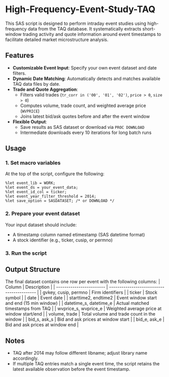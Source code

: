 # High-Frequency-Event-Study-TAQ
This SAS script is designed to perform intraday event studies using high-frequency data from the TAQ database. It systematically extracts short-window trading activity and quote information around event timestamps to facilitate detailed market microstructure analysis.

## Features
- **Customizable Event Input**: Specify your own event dataset and date filters.
- **Dynamic Date Matching**: Automatically detects and matches available TAQ data files by date.
- **Trade and Quote Aggregation**:
  - Filters valid trades (`tr_corr in ('00', '01', '02')`, `price > 0`, `size > 0`)
  - Computes volume, trade count, and weighted average price (`WVPRICE`)
  - Joins latest bid/ask quotes before and after the event window
- **Flexible Output**:
  - Save results as SAS dataset or download via `PROC DOWNLOAD`
  - Intermediate downloads every 10 iterations for long batch runs

## Usage
### 1. Set macro variables

At the top of the script, configure the following:

```sas
%let event_lib = WORK;
%let event_ds = your_event_data;
%let event_id_col = ticker;
%let event_year_filter_threshold = 2014;
%let save_option = SASDATASET; /* or DOWNLOAD */
```

### 2. Prepare your event dataset
Your input dataset should include:
- A timestamp column named etimestamp (SAS datetime format)
- A stock identifier (e.g., ticker, cusip, or permno)

### 3. Run the script

## Output Structure
The final dataset contains one row per event with the following columns:
| Column                   | Description                                |
| ------------------------ | ------------------------------------------ |
| gvkey, cusip, permno     | Firm identifiers                           |
| ticker                   | Stock symbol                               |
| date                     | Event date                                 |
| starttime2, endtime2     | Event window start and end (15 min window) |
| datetime\_s, datetime\_e | Actual matched timestamps from TAQ         |
| wvprice\_s, wvprice\_e   | Weighted average price at window start/end |
| volume, trade            | Total volume and trade count in the window |
| bid\_s, ask\_s           | Bid and ask prices at window start         |
| bid\_e, ask\_e           | Bid and ask prices at window end           |

## Notes
- TAQ after 2014 may follow different libname; adjust library name accordingly.
- If multiple TAQ entries match a single event time, the script retains the latest available observation before the event timestamp.
